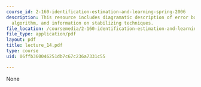 ```yaml
---
course_id: 2-160-identification-estimation-and-learning-spring-2006
description: This resource includes diagramatic description of error back propagation
  algorithm, and information on stabilizing techniques.
file_location: /coursemedia/2-160-identification-estimation-and-learning-spring-2006/06ffb360046251db7c67c236a7331c55_lecture_14.pdf
file_type: application/pdf
layout: pdf
title: lecture_14.pdf
type: course
uid: 06ffb360046251db7c67c236a7331c55

---
```

None